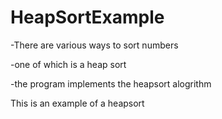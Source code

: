 # HeapSortExample

-There are various ways to sort numbers

-one of which is a heap sort

-the program implements the heapsort alogrithm

This is an example of a heapsort
